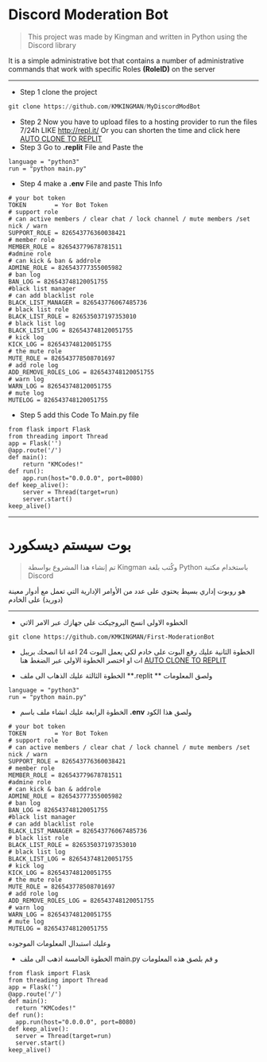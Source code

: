 # Discord Moderation Bot
> This project was made by Kingman and written in Python using the Discord library

It is a simple administrative bot that contains a number of administrative commands that work with specific Roles **(RoleID)** on the server

------------

- Step 1
clone the project
```py
git clone https://github.com/KMKINGMAN/MyDiscordModBot
```
- Step 2
Now you have to upload files to a hosting provider to run the files 7/24h
LIKE http://repl.it/
Or you can shorten the time and click here [AUTO CLONE TO REPLIT](https://replit.com/github/KMKINGMAN/MyDiscordModBot)
- Step 3
Go  to **.replit** File and Paste the
```
language = "python3"
run = "python main.py"
```
- Step 4
make a **.env** File and paste This Info
```
# your bot token
TOKEN        = Yor Bot Token
# support role
# can active members / clear chat / lock channel / mute members /set nick / warn
SUPPORT_ROLE = 826543776360038421
# member role
MEMBER_ROLE = 826543779678781511
#admine role
# can kick & ban & addrole
ADMINE_ROLE = 826543777355005982
# ban log
BAN_LOG = 826543748120051755 
#black list manager
# can add blacklist role
BLACK_LIST_MANAGER = 826543776067485736 
# black list role
BLACK_LIST_ROLE = 826535037197353010
# black list log
BLACK_LIST_LOG = 826543748120051755
# kick log
KICK_LOG = 826543748120051755
# the mute role
MUTE_ROLE = 826543778508701697
# add role log
ADD_REMOVE_ROLES_LOG = 826543748120051755
# warn log
WARN_LOG = 826543748120051755
# mute log 
MUTELOG = 826543748120051755
```
- Step 5 
add this Code To Main.py file
```
from flask import Flask
from threading import Thread
app = Flask('')
@app.route('/')
def main():
    return "KMCodes!"
def run():
    app.run(host="0.0.0.0", port=8080)
def keep_alive():
    server = Thread(target=run)
    server.start()
keep_alive()
```

------------

# بوت سيستم ديسكورد
> تم إنشاء هذا المشروع بواسطة Kingman وكُتب بلغة Python باستخدام مكتبة Discord

هو روبوت إداري بسيط يحتوي على عدد من الأوامر الإدارية التي تعمل مع أدوار معينة (دوريد) على الخادم

------------

- الخطوه الاولى 
انسخ البروجيكت على جهازك عبر الامر الاتي 
```
git clone https://github.com/KMKINGMAN/First-ModerationBot
```
- الخطوة الثانية
عليك رفع البوت على خادم لكي يعمل البوت 24 اعة انا انصحك بريبل ات او اختصر الخطوة الاولى عبر الضغط هنا 
 [AUTO CLONE TO REPLIT](https://replit.com/github/KMKINGMAN/First-ModerationBot)
 
- الخطوة الثالثة
 عليك الذهاب الى ملف **.replit ** ولصق المعلومات 
 ```
 language = "python3"
run = "python main.py"
 ```
- الخطوة الرابعة 
عليك انشاء ملف باسم **.env**
ولصق هذا الكود 
```
# your bot token
TOKEN        = Yor Bot Token
# support role
# can active members / clear chat / lock channel / mute members /set nick / warn
SUPPORT_ROLE = 826543776360038421
# member role
MEMBER_ROLE = 826543779678781511
#admine role
# can kick & ban & addrole
ADMINE_ROLE = 826543777355005982
# ban log
BAN_LOG = 826543748120051755 
#black list manager
# can add blacklist role
BLACK_LIST_MANAGER = 826543776067485736 
# black list role
BLACK_LIST_ROLE = 826535037197353010
# black list log
BLACK_LIST_LOG = 826543748120051755
# kick log
KICK_LOG = 826543748120051755
# the mute role
MUTE_ROLE = 826543778508701697
# add role log
ADD_REMOVE_ROLES_LOG = 826543748120051755
# warn log
WARN_LOG = 826543748120051755
# mute log 
MUTELOG = 826543748120051755
```
وعليك استبدال المعلومات الموجوده 
- الخطوة الخامسة 
اذهب الى ملف main.py
و قم بلصق هذه المعلومات
```
from flask import Flask
from threading import Thread
app = Flask('')
@app.route('/')
def main():
  return "KMCodes!"
def run():
  app.run(host="0.0.0.0", port=8080)
def keep_alive():
  server = Thread(target=run)
  server.start()
keep_alive()
```


